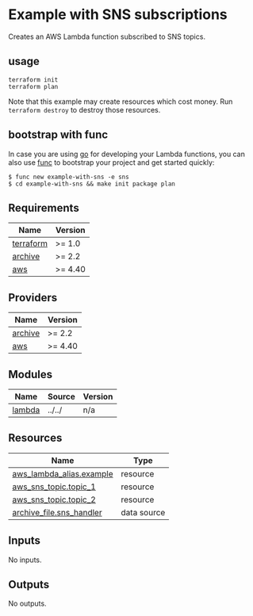 # Example with SNS subscriptions

Creates an AWS Lambda function subscribed to SNS topics.

## usage

```
terraform init
terraform plan
```

Note that this example may create resources which cost money. Run `terraform destroy` to destroy those resources.

## bootstrap with func

In case you are using [go](https://golang.org/) for developing your Lambda functions, you can also use [func](https://github.com/moritzzimmer/func) to bootstrap your project and get started quickly:

```
$ func new example-with-sns -e sns
$ cd example-with-sns && make init package plan
```

<!-- BEGINNING OF PRE-COMMIT-TERRAFORM DOCS HOOK -->
## Requirements

| Name | Version |
|------|---------|
| <a name="requirement_terraform"></a> [terraform](#requirement\_terraform) | >= 1.0 |
| <a name="requirement_archive"></a> [archive](#requirement\_archive) | >= 2.2 |
| <a name="requirement_aws"></a> [aws](#requirement\_aws) | >= 4.40 |

## Providers

| Name | Version |
|------|---------|
| <a name="provider_archive"></a> [archive](#provider\_archive) | >= 2.2 |
| <a name="provider_aws"></a> [aws](#provider\_aws) | >= 4.40 |

## Modules

| Name | Source | Version |
|------|--------|---------|
| <a name="module_lambda"></a> [lambda](#module\_lambda) | ../../ | n/a |

## Resources

| Name | Type |
|------|------|
| [aws_lambda_alias.example](https://registry.terraform.io/providers/hashicorp/aws/latest/docs/resources/lambda_alias) | resource |
| [aws_sns_topic.topic_1](https://registry.terraform.io/providers/hashicorp/aws/latest/docs/resources/sns_topic) | resource |
| [aws_sns_topic.topic_2](https://registry.terraform.io/providers/hashicorp/aws/latest/docs/resources/sns_topic) | resource |
| [archive_file.sns_handler](https://registry.terraform.io/providers/hashicorp/archive/latest/docs/data-sources/file) | data source |

## Inputs

No inputs.

## Outputs

No outputs.
<!-- END OF PRE-COMMIT-TERRAFORM DOCS HOOK -->